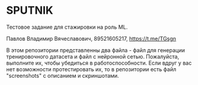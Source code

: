 # SPUTNIK
Тестовое задание для стажировки на роль ML.

Павлов Владимир Вячеславович, 89521605217, https://t.me/TGsgn

В этом репозитории представленны два файла - файл для генерации тренировочного датасета и файл с нейронной сетью.
Пожалуйста, выполните их, чтобы убедиться в работоспособности. Если вдруг у вас нет возможности протестировать их,
то в репозитории есть файл "screenshots" с описанием и скриншотами.

